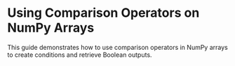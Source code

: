 # Using Comparison Operators on NumPy Arrays

This guide demonstrates how to use comparison operators in NumPy arrays to create conditions and retrieve Boolean outputs.
